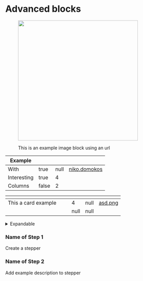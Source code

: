# Advanced blocks



<figure><img src="https://i.insider.com/5980b7ca87543302234a1a57?width=800&#x26;format=jpeg&#x26;auto=webp" alt="" width="375"/><figcaption><p>This is an example image block using an url</p></figcaption></figure>

<table><thead><tr><th valign="top">Example</th><th data-type="checkbox"></th><th data-type="rating" data-max="5"></th><th data-type="users" data-multiple></th></tr></thead><tbody><tr><td valign="top">With</td><td>true</td><td>null</td><td><a href="https://app.gitbook.com/u/TUs2qzHmbYdBoBEnU5eo7IeRA8x1">niko.domokos</a></td></tr><tr><td valign="top">Interesting</td><td>true</td><td>4</td><td></td></tr><tr><td valign="top">Columns</td><td>false</td><td>2</td><td></td></tr></tbody></table>



<table data-view="cards"><thead><tr><th></th><th></th><th></th><th data-type="rating" data-max="5"></th><th data-type="number"></th><th data-hidden data-card-cover data-type="files"></th></tr></thead><tbody><tr><td>This a card example</td><td></td><td></td><td>4</td><td>null</td><td><a href="../../.gitbook/assets/asd.png">asd.png</a></td></tr><tr><td></td><td></td><td></td><td>null</td><td>null</td><td></td></tr></tbody></table>

<details>

<summary>Expandable</summary>

Expandable content

These are the only insertable options here

</details>

### Name of Step 1

Create a stepper

### Name of Step 2

Add example description to stepper




